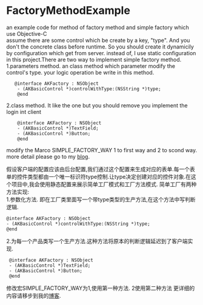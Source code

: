 # FactoryMethodExample
an example code for method of factory method and simple factory which use Objective-C   
assume there are some control which be create by a key, "type". And you don't the concrete class before runtime. So you should create it dynamicily by configuration which get from server. instead of, I use static configuration in this  project.There are two way to implement simple factory method.  
1.parameters method. an class method which parameter  modify the control's type. your logic operation be write in this method.

       @interface AKFactory : NSObject
    	- (AKBasicControl *)controlWithType:(NSString *)type;
    	@end
    	
2.class method. It like the one but you should remove you implement the login int client

    	@interface AKFactory : NSObject
    	- (AKBasicControl *)TextField;
    	- (AKBasicControl *)Button;
    	@end

modify the Marco  SIMPLE_FACTORY_WAY 1 to first way and 2 to scond way.  
more detail please go to my [blog](http://www.jianshu.com/p/b811774ffef1).

假设客户端的配置应该由后台配置,我们通过这个配置来生成对应的表单.每一个表单的控件类型都由一个唯一标识符type控制.让type决定创建对应的控件对象.在这个项目中,我会使用静态配置来展示简单工厂模式和工厂方法模式.
简单工厂有两种方法实现:  
1.参数化方法. 即在工厂类里面写一个带type类型的生产方法,在这个方法中写判断逻辑.

   	@interface AKFactory : NSObject
   	- (AKBasicControl *)controlWithType:(NSString *)type;
   	@end
   	
2.为每一个产品类写一个生产方法.这种方法将原本的判断逻辑延迟到了客户端实现.

     @interface AKFactory : NSObject
     - (AKBasicControl *)TextField;
     - (AKBasicControl *)Button;
     @end

修改宏SIMPLE_FACTORY_WAY为1,使用第一种方法. 2使用第二种方法
更详细的内容请移步到我的[博客](http://www.jianshu.com/p/b811774ffef1).

